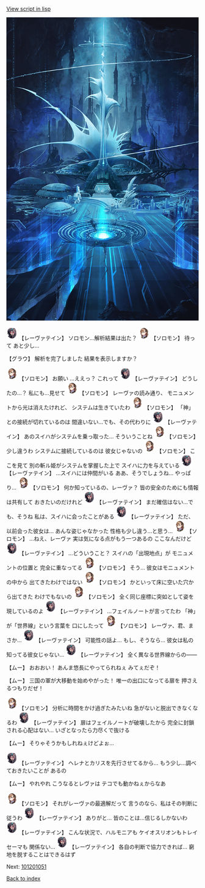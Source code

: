 [View script in lisp](../scripts/101201040.txt)

![profound_nolight.png](../images/backgrounds/profound_nolight.png)

<img src="../images/units/3100211.png" alt="3100211.png" height="34"/>
【レーヴァテイン】
ソロモン…解析結果は出た？

<img src="../images/units/3503111.png" alt="3503111.png" height="34"/>
【ソロモン】
待って
あと少し…

【グラウ】
解析を完了しました
結果を表示しますか？

<img src="../images/units/3503111.png" alt="3503111.png" height="34"/>
【ソロモン】
お願い
…ええっ？
これって

<img src="../images/units/3100211.png" alt="3100211.png" height="34"/>
【レーヴァテイン】
どうしたの…？
私にも…見せて

<img src="../images/units/3503111.png" alt="3503111.png" height="34"/>
【ソロモン】
レーヴァの読み通り、
モニュメントから光は消えたけれど、
システムは生きていたわ

<img src="../images/units/3503111.png" alt="3503111.png" height="34"/>
【ソロモン】
「神」との接続が切れているのは
間違いない…でも、その代わりに

<img src="../images/units/3100211.png" alt="3100211.png" height="34"/>
【レーヴァテイン】
あのスイハがシステムを乗っ取った…
そういうことね

<img src="../images/units/3503111.png" alt="3503111.png" height="34"/>
【ソロモン】
少し違うわ
システムに接続しているのは
彼女じゃないの

<img src="../images/units/3503111.png" alt="3503111.png" height="34"/>
【ソロモン】
ここを見て
別の斬ル姫がシステムを掌握した上で
スイハに力を与えている

<img src="../images/units/3100211.png" alt="3100211.png" height="34"/>
【レーヴァテイン】
…スイハには仲間がいる
ああ、そうでしょうね…
やっぱり…

<img src="../images/units/3503111.png" alt="3503111.png" height="34"/>
【ソロモン】
何か知っているの、レーヴァ？
皆の安全のためにも情報は共有して
おきたいのだけれど

<img src="../images/units/3100211.png" alt="3100211.png" height="34"/>
【レーヴァテイン】
まだ確信はない…でも、そうね
私は、スイハに会ったことがある

<img src="../images/units/3100211.png" alt="3100211.png" height="34"/>
【レーヴァテイン】
ただ、以前会った彼女は…
あんな姿じゃなかった
性格も少し違う…と思う…

<img src="../images/units/3503111.png" alt="3503111.png" height="34"/>
【ソロモン】
…ねえ、レーヴァ
実は気になる点がもう一つあるの
ここなんだけど

<img src="../images/units/3100211.png" alt="3100211.png" height="34"/>
【レーヴァテイン】
…どういうこと？
スイハの「出現地点」が
モニュメントの位置と
完全に重なってる

<img src="../images/units/3503111.png" alt="3503111.png" height="34"/>
【ソロモン】
そう…
彼女はモニュメントの中から
出てきたわけではない

<img src="../images/units/3503111.png" alt="3503111.png" height="34"/>
【ソロモン】
かといって床に空いた穴から出てきた
わけでもないの

<img src="../images/units/3503111.png" alt="3503111.png" height="34"/>
【ソロモン】
全く同じ座標に突如として姿を
現しているのよ

<img src="../images/units/3100211.png" alt="3100211.png" height="34"/>
【レーヴァテイン】
…フェイルノートが言ってたわ
「神」が「世界線」という言葉を
口にしたって

<img src="../images/units/3503111.png" alt="3503111.png" height="34"/>
【ソロモン】
レーヴァ、君、まさか…

<img src="../images/units/3100211.png" alt="3100211.png" height="34"/>
【レーヴァテイン】
可能性の話よ…
もし、そうなら…
彼女は私の知ってる彼女じゃない…

<img src="../images/units/3100211.png" alt="3100211.png" height="34"/>
【レーヴァテイン】
全く異なる世界線からの――

【ムー】
おおおい！
あんま悠長にやってられねぇ
みてぇだぞ！

【ムー】
三国の軍が大移動を始めやがった！
唯一の出口になってる扉を
押さえるつもりだぜ！

<img src="../images/units/3503111.png" alt="3503111.png" height="34"/>
【ソロモン】
分析に時間をかけ過ぎたみたいね
急がないと脱出できなくなるわ

<img src="../images/units/3100211.png" alt="3100211.png" height="34"/>
【レーヴァテイン】
扉はフェイルノートが破壊したから
完全に封鎖される心配はない…
いざとなったら力尽くで抜ける

【ムー】
そりゃそうかもしれねぇけどよぉ…

<img src="../images/units/3100211.png" alt="3100211.png" height="34"/>
【レーヴァテイン】
ヘレナとカリスを先行させてるから…
もう少し…調べておきたいことが
あるの

【ムー】
やれやれ
こうなるとレヴァは
テコでも動かねぇからなあ

<img src="../images/units/3503111.png" alt="3503111.png" height="34"/>
【ソロモン】
それがレーヴァの最適解だって
言うのなら、私はその判断に従うわ

<img src="../images/units/3100211.png" alt="3100211.png" height="34"/>
【レーヴァテイン】
ありがと…
皆のことは…信じるしかないわ

<img src="../images/units/3100211.png" alt="3100211.png" height="34"/>
【レーヴァテイン】
こんな状況で、ハルモニアも
ケイオスリオンもトレイセーマも
関係ない…

<img src="../images/units/3100211.png" alt="3100211.png" height="34"/>
【レーヴァテイン】
各自の判断で協力できれば…
窮地を脱することはできるはず

Next: [101201051](101201051.md)

[Back to index](index.md)
